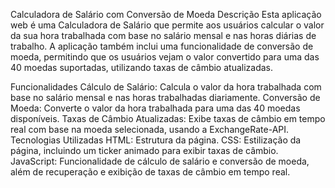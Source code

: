 Calculadora de Salário com Conversão de Moeda
Descrição
Esta aplicação web é uma Calculadora de Salário que permite aos usuários calcular o valor da sua hora trabalhada com base no salário mensal e nas horas diárias de trabalho. A aplicação também inclui uma funcionalidade de conversão de moeda, permitindo que os usuários vejam o valor convertido para uma das 40 moedas suportadas, utilizando taxas de câmbio atualizadas.

Funcionalidades
Cálculo de Salário: Calcula o valor da hora trabalhada com base no salário mensal e nas horas trabalhadas diariamente.
Conversão de Moeda: Converte o valor da hora trabalhada para uma das 40 moedas disponíveis.
Taxas de Câmbio Atualizadas: Exibe taxas de câmbio em tempo real com base na moeda selecionada, usando a ExchangeRate-API.
Tecnologias Utilizadas
HTML: Estrutura da página.
CSS: Estilização da página, incluindo um ticker animado para exibir taxas de câmbio.
JavaScript: Funcionalidade de cálculo de salário e conversão de moeda, além de recuperação e exibição de taxas de câmbio em tempo real.
